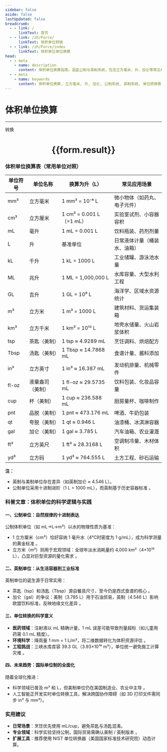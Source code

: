 ```yaml
---
sidebar: false
aside: false
lastUpdated: false
breadcrumb:
  - - link: /
      linkText: 首页
  - - link: /zh/Force/
      linkText: 体积单位转换
  - - link: /zh/Force/index
      linkText: 体积单位单位换算
head:
  - - meta
    - name: description
      content: 体积单位换算指南，涵盖公制与英制系统，包含立方毫米、升、加仑等常见单位对照表及科学实践应用解析，帮助您快速掌握单位之间的换算方法。
  - - meta
    - name: keywords
      content: 体积单位换算, 立方毫米, 升, 加仑, 公制系统, 英制系统, 单位转换表, 科学应用
---
```


# 体积单位换算
---
<script setup>
import { onMounted, reactive, inject ,ref  } from 'vue'
import { NButton,NForm ,NFormItem,NInput,NInputNumber,NSelect,NCard,useMessage ,NGrid ,NGi } from 'naive-ui'
import { defineClientComponent } from 'vitepress'
import { Force } from '../../files';
const convert = inject('convert')
const options =  [
  { "label": "立方毫米 (mm³)", "value": "mm3" },
  { "label": "立方厘米 (cm³)", "value": "cm3" },
  { "label": "毫升 (ml)", "value": "ml" },
  { "label": "升 (l)", "value": "l" },
  { "label": "千升 (kl)", "value": "kl" },
  { "label": "兆升 (Ml)", "value": "Ml" },
  { "label": "吉升 (Gl)", "value": "Gl" },
  { "label": "立方米 (m³)", "value": "m3" },
  { "label": "立方千米 (km³)", "value": "km3" },
  { "label": "茶匙 (tsp)", "value": "tsp" },
  { "label": "汤匙 (Tbs)", "value": "Tbs" },
  { "label": "立方英寸 (in³)", "value": "in3" },
  { "label": "液量盎司 (fl-oz)", "value": "fl-oz" },
  { "label": "杯 (cup)", "value": "cup" },
  { "label": "品脱 (pnt)", "value": "pnt" },
  { "label": "夸脱 (qt)", "value": "qt" },
  { "label": "加仑 (gal)", "value": "gal" },
  { "label": "立方英尺 (ft³)", "value": "ft3" },
  { "label": "立方码 (yd³)", "value": "yd3" }
];
const formRef = ref(null);
const rules = {
  number:{
    required: true,
    type: 'number',
    trigger: "blur"
  },
  to:{
    required: true,
    trigger: "select"
  },
  from:{
    required: true,
    trigger: "select"
  }
}
const form = reactive({
  number:null,
  to:'',
  from:'',
  result:'',
  title:'面积单位换算',
})
const convertHandler = (e) => {
   e.preventDefault();
  formRef.value?.validate((errors)=>{
    if (!errors) {
      form.result = `${form.number}${form.from} = ${convert(form.number).from(form.from).to(form.to)}${form.to}`
    }
  })
}
</script>

<n-form size="large" :model="form" ref='formRef' :rules="rules">
  <n-form-item label="数值"  path="number">
    <n-input-number size="large" style="width:100%" :min="0" v-model:value="form.number"   placeholder="请输入要转换的数值" />
  </n-form-item>
  <n-form-item label="从" path="from">
    <n-select  size="large" :options="options" v-model:value="form.from" placeholder="请选择原始单位" />
  </n-form-item>
  <n-form-item label="到" path="to">
    <n-select  size="large" :options="options" v-model:value="form.to" placeholder="请选择转换单位" />
  </n-form-item>
  <n-form-item>
    <n-button type="primary" style="width:100%" @click="convertHandler">转换</n-button>
  </n-form-item>
</n-form>
<n-card  embedded :bordered="false" hoverable>
  <div  style="text-align:center">
    <h1>{{form.result}}</h1>
  </div>
</n-card>


### 体积单位换算表（常用单位对照）

| 单位符号 | 单位名称     | 换算为升（L）          | 常见应用场景               |
| -------- | ------------ | ---------------------- | -------------------------- |
| mm³      | 立方毫米     | 1 mm³ = 10⁻⁶ L         | 微小物体（如药丸、电子元件） |
| cm³      | 立方厘米     | 1 cm³ = 0.001 L（=1 mL）| 实验室试剂、小容器容积     |
| mL       | 毫升         | 1 mL = 0.001 L          | 饮料瓶装、药剂剂量         |
| L        | 升           | 基准单位               | 日常液体计量（桶装水、油箱） |
| kL       | 千升         | 1 kL = 1000 L           | 工业储罐、游泳池水量       |
| ML       | 兆升         | 1 ML = 1,000,000 L      | 水库容量、大型水利工程     |
| GL       | 吉升         | 1 GL = 10⁹ L            | 海洋学、区域水资源统计     |
| m³       | 立方米       | 1 m³ = 1000 L           | 建筑材料、货运集装箱       |
| km³      | 立方千米     | 1 km³ = 10¹² L          | 地壳水储量、火山岩浆体积   |
| tsp      | 茶匙（美制） | 1 tsp ≈ 4.9289 mL       | 烹饪调料、烘焙配方         |
| Tbsp     | 汤匙（美制） | 1 Tbsp ≈ 14.7868 mL     | 食谱计量、酱料添加         |
| in³      | 立方英寸     | 1 in³ ≈ 16.387 mL       | 发动机排量、机械零件       |
| fl-oz    | 液量盎司（美制）| 1 fl-oz ≈ 29.5735 mL   | 饮料包装、化妆品容量       |
| cup      | 杯（美制）   | 1 cup ≈ 236.588 mL      | 厨房量杯、咖啡制作         |
| pnt      | 品脱（美制） | 1 pnt ≈ 473.176 mL      | 啤酒、牛奶包装             |
| qt       | 夸脱（美制） | 1 qt ≈ 0.946 L          | 油漆桶、冰淇淋容器         |
| gal      | 加仑（美制） | 1 gal ≈ 3.785 L         | 汽车油箱、农业灌溉         |
| ft³      | 立方英尺     | 1 ft³ ≈ 28.3168 L       | 空调制冷量、木材体积       |
| yd³      | 立方码       | 1 yd³ ≈ 764.555 L       | 土方工程、砂石运输         |

**注：**

- 英制与美制单位存在差异（如英制加仑 ≈ 4.546 L）。
- 公制单位采用十进制进阶（1 L = 1000 mL），而英制基于历史容器标准 。

### 科普文章：体积单位的科学逻辑与实践

#### 一、公制单位：自然规律的十进制表达

公制体积单位（如 mL→L→m³）以水的物理性质为基准：

- 1 立方厘米（cm³）恰好容纳 1 毫升水（4℃时密度为 1 g/mL），成为科学测量的黄金标准 。
- 立方米（m³）则用于宏观领域：全球年淡水消耗量约 4,000 km³（4×10¹⁵ L），凸显对巨型资源的量化需求 。

#### 二、英制单位：从生活容器到工业标准

英制单位的诞生源于日常实用：

- 茶匙（tsp）和汤匙（Tbsp）源自餐具尺寸，至今仍是西式食谱的核心 。
- 加仑（gal）的争议：美制（3.785 L）用于石油贸易，英制（4.546 L）影响欧盟饮料标准，反映地缘文化差异 。

#### 三、单位转换的科学意义

- **医药领域**：注射液以 mL 精确计量，1 mL 误差可能导致剂量超标（如儿童用药需 0.1 mL 精度）。
- **环境科学**：降雨量 1 mm = 1 L/m²，将二维数据转化为体积资源评估 。
- **工程挑战**：三峡水库库容 39.3 GL（3.93×10¹⁰ m³），单位统一避免施工计算灾难 。

#### 四、未来趋势：国际单位制的全面化

随着全球化推进：

- 科学领域已普及 m³ 和 L，但美制单位仍在美国制造业、农业中主导 。
- 人工智能正开发实时单位转换工具，解决跨国协作障碍（如 3D 打印文件需同步 in³ 与 mm³）。

### 实用建议

- **日常场景**：烹饪优先使用 mL/cup，避免茶匙与汤匙混淆。
- **专业领域**：科学实验坚持公制，国际贸易需确认美制 / 英制版本 。
- **扩展工具**：推荐使用 NIST 单位转换器（美国国家标准技术研究院）动态计算。
